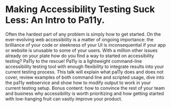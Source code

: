 # Making Accessibility Testing Suck Less: An Intro to Pa11y.

Often the hardest part of any problem is simply how to get started. On the ever-evolving web accessibility is a matter of ongoing importance: the brilliance of your code or sleekness of your UI is inconsequential if your app or website is unusable to some of your users. With a million other issues already on your plate how do you find a way to started on accessibility testing? Pa11y to the rescue! Pa11y is a lightweight command-line accessibility testing tool with enough flexibility to integrate results into your current testing process. This talk will explain what pa11y does and does not cover, review examples of both command line and scripted usage, dive into the pa11y webservice and show how to modify output to work in your current testing setup. Bonus content: how to convince the rest of your team and business why accessibility is worth prioritizing and how getting started with low-hanging fruit can vastly improve your product.
